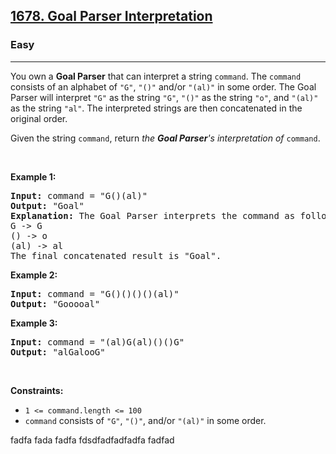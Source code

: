 <h2><a href="https://leetcode.com/problems/goal-parser-interpretation/">1678. Goal Parser Interpretation</a></h2><h3>Easy</h3><hr><div><p>You own a <strong>Goal Parser</strong> that can interpret a string <code>command</code>. The <code>command</code> consists of an alphabet of <code>"G"</code>, <code>"()"</code> and/or <code>"(al)"</code> in some order. The Goal Parser will interpret <code>"G"</code> as the string <code>"G"</code>, <code>"()"</code> as the string <code>"o"</code>, and <code>"(al)"</code> as the string <code>"al"</code>. The interpreted strings are then concatenated in the original order.</p>

<p>Given the string <code>command</code>, return <em>the <strong>Goal Parser</strong>'s interpretation of </em><code>command</code>.</p>

<p>&nbsp;</p>
<p><strong>Example 1:</strong></p>

<pre><strong>Input:</strong> command = "G()(al)"
<strong>Output:</strong> "Goal"
<strong>Explanation:</strong>&nbsp;The Goal Parser interprets the command as follows:
G -&gt; G
() -&gt; o
(al) -&gt; al
The final concatenated result is "Goal".
</pre>

<p><strong>Example 2:</strong></p>

<pre><strong>Input:</strong> command = "G()()()()(al)"
<strong>Output:</strong> "Gooooal"
</pre>

<p><strong>Example 3:</strong></p>

<pre><strong>Input:</strong> command = "(al)G(al)()()G"
<strong>Output:</strong> "alGalooG"
</pre>

<p>&nbsp;</p>
<p><strong>Constraints:</strong></p>

<ul>
	<li><code>1 &lt;= command.length &lt;= 100</code></li>
	<li><code>command</code> consists of <code>"G"</code>, <code>"()"</code>, and/or <code>"(al)"</code> in some order.</li>
</ul>
</div>






fadfa
fada
fadfa
fdsdfadfadfadfa
fadfad
